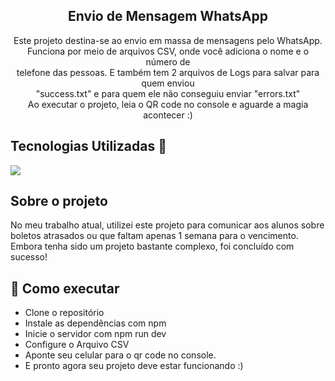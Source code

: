 <h2 align="center">
  Envio de Mensagem WhatsApp
</h2>
<p align="center">
  Este projeto destina-se ao envio em massa de mensagens pelo WhatsApp.<br>
  Funciona por meio de arquivos CSV, onde você adiciona o nome e o número de<br>
  telefone das pessoas. E também tem 2 arquivos de Logs para salvar para quem enviou<br>
  "success.txt" e para quem ele não conseguiu enviar "errors.txt"<br>
  Ao executar o projeto, leia o QR code no console e aguarde a magia acontecer :)
</p>
  

## Tecnologias Utilizadas 🚀
  <img src="https://skills.thijs.gg/icons?i=nodejs,typescript&theme=dark">

## Sobre o projeto

No meu trabalho atual, utilizei este projeto para comunicar aos alunos sobre<br>
boletos atrasados ou que faltam apenas 1 semana para o vencimento.<br>
Embora tenha sido um projeto bastante complexo, foi concluído com sucesso!
## 🚀 Como executar

- Clone o repositório
- Instale as dependências com npm
- Inicie o servidor com npm run dev
- Configure o Arquivo CSV
- Aponte seu celular para o qr code no console.
- E pronto agora seu projeto deve estar funcionando :)
